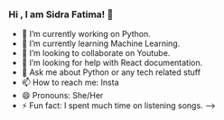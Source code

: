 ### Hi , I am Sidra Fatima! 👋

- 🔭 I’m currently working on Python.
- 🌱 I’m currently learning Machine Learning.
- 👯 I’m looking to collaborate on Youtube.
- 🤔 I’m looking for help with React documentation.
- 💬 Ask me about Python or any tech related stuff
- 📫 How to reach me: Insta
- 😄 Pronouns: She/Her
- ⚡ Fun fact: I spent much time on listening songs.
-->
